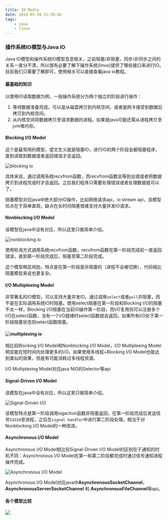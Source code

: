 ```yaml
---
title: IO Modle
date: 2019-05-20 15:39:56
tags:
    - java
    - linux
---
```

### 操作系统IO模型与Java IO

Java IO模型和操作系统IO模型息息相关，之前阻塞/非阻塞，同步/非同步之间的关系一直分不清，所以很有必要了解下操作系统(linux)提供了哪些接口来进行IO。目前我们只需要了解即可，使用相关可以直接查看java io教程。



#### 最基础的知识

以使用IO读取数据为例，一般操作系统分为两个独立的阶段进行操作：

1. 等待数据准备完成，可以是从磁盘拷贝到内核空间，或者是网卡接受到数据后拷贝到内核空间。
2. 从内核空间将数据拷贝至请求数据的进程。如果是java可能还需从进程拷贝至jvm堆内存。



#### Blocking I/O Model

这个是最常用的模型，望文生义就是阻塞IO，进行IO的两个阶段会都阻塞程序，直到读取到数据或者返回错误才会返回。

![blocking io](https://i.loli.net/2019/05/20/5ce23b22371a951913.png)

具体来说，通过调用系统recvfrom函数，而recvfrom函数会等到出错或者把数据拷贝到进程完成时才会返回。之后我们程序只需要处理错误或者处理数据就可以了。

阻塞模型对应java中绝大部分IO操作，比如网络请求api，io stream api，该模型优点在于简单直观，缺点在长时间阻塞很难支持大量并发IO请求。



#### Nonblocking I/O Model

该模型在java中没有对应，所以这里只做简单介绍。

![nonblocking io](https://i.loli.net/2019/05/20/5ce23ea09356737999.png)

使用轮询方式调用系统recvfrom函数，recvfrom函数在第一阶段完成前一直返回错误，直到第一阶段完成后，阻塞至第二阶段完成。

这个模型稍显鸡肋，特点是在第一阶段是非阻塞的（进程不会被切换），代码相比阻塞模型来说也更复杂。



#### I/O Multiplexing Model

非常著名的IO模型，可以支持大量并发IO。通过调用`select`或者`pull`并阻塞，而不是在实际调用系统IO时阻塞。使用select阻塞在第一阶段和Blocking I/O的阻塞不太一样，Blocking I/O阻塞在当前IO操作第一阶段，而I/O复用则可以注册多个I/O在select函数，当有一个I/O就绪时select函数就会返回，如果所有I/O处于第一阶段阻塞状态则select函数阻塞。

#### ![multiplexing io](https://i.loli.net/2019/05/20/5ce2479f396b673848.png)

相比较Blocking I/O Model和Nonblocking I/O Model，I/O Multiplexing Model明显能在短时间内处理更多的I/O。如果使用多线程+Blocking I/O Model也能达到类似的效果，但是有可能消耗过多线程资源。

I/O Multiplexing Model对应java NIO的Selector等api



#### Signal-Driven I/O Model

该模型在java中没有对应，所以这里只做简单介绍。

![Signal-Driven I/O](https://i.loli.net/2019/05/20/5ce24b4cbe2bc95227.png)

该模型特点是第一阶段调用sigaction函数非阻塞返回，在第一阶段完成后发送信号`SIGIO`至进程，之后在`signal handler`中进行第二阶段处理。相当于对Nonblocking I/O Model的一种改进。



#### Asynchronous I/O Model

Asynchronous I/O Model相比较Signal-Driven I/O Model的区别在于通知的时机不同：Asynchronous I/O Model在第一和第二阶段都完成时通过信号通知进程操作完成。

![Asynchronous I/O Model](https://i.loli.net/2019/05/20/5ce2562b51ccb91290.png)

Asynchronous I/O Model对应java中**AsynchronousSocketChannel**，**AsynchronousServerSocketChannel** 和 **AsynchronousFileChannel**等api。



#### 各个模型比较

![](https://i.loli.net/2019/05/20/5ce2570fe047836287.png)

[1]: https://notes.shichao.io/unp/ch6/	"Chapter 6. I/O Multiplexing: The select and poll Functions"


